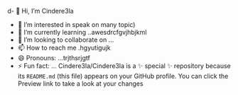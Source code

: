 d- 👋 Hi, I’m Cindere3la
- 👀 I’m interested in speak on many topic)
- 🌱 I’m currently learning ..awesdrcfgvjhbjkml
- 💞️ I’m looking to collaborate on ...
- 📫 How to reach me .hgyutigujk
- 😄 Pronouns: ...trjthsrjgtf
- ⚡ Fun fact: ...
Cindere3la/Cindere3la is a ✨ special ✨ repository because its `README.md` (this file) appears on your GitHub profile.
You can click the Preview link to take a look at your changes
